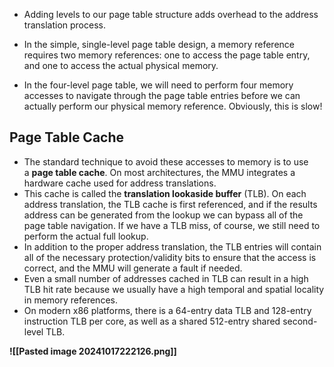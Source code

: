 - Adding levels to our page table structure adds overhead to the address translation process.

- In the simple, single-level page table design, a memory reference requires two memory references: one to access the page table entry, and one to access the actual physical memory.
- In the four-level page table, we will need to perform four memory accesses to navigate through the page table entries before we can actually perform our physical memory reference. Obviously, this is slow!
## Page Table Cache 
- The standard technique to avoid these accesses to memory is to use a **page table cache**. On most architectures, the MMU integrates a hardware cache used for address translations.
- This cache is called the **translation lookaside buffer** (TLB). On each address translation, the TLB cache is first referenced, and if the results address can be generated from the lookup we can bypass all of the page table navigation. If we have a TLB miss, of course, we still need to perform the actual full lookup.
- In addition to the proper address translation, the TLB entries will contain all of the necessary protection/validity bits to ensure that the access is correct, and the MMU will generate a fault if needed.
- Even a small number of addresses cached in TLB can result in a high TLB hit rate because we usually have a high temporal and spatial locality in memory references.
- On modern x86 platforms, there is a 64-entry data TLB and 128-entry instruction TLB per core, as well as a shared 512-entry shared second-level TLB.

**![[Pasted image 20241017222126.png]]**